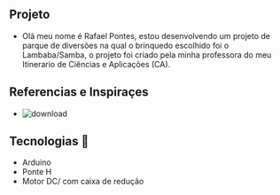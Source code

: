 ## Projeto
  - Olá meu nome é Rafael Pontes, estou desenvolvendo um projeto de parque de diversões na qual o brinquedo escolhido foi o Lambaba/Samba, o projeto foi criado pela minha professora do meu Itinerario de Ciências e Aplicações (CA).

## Referencias e Inspiraçes
   - ![download](https://user-images.githubusercontent.com/79320030/187224883-300f80b6-3127-4263-8db8-c4a7d1ff7093.jpeg)


## Tecnologias :rocket: 
  - Arduino
  - Ponte H
  - Motor DC/ com caixa de redução
 
